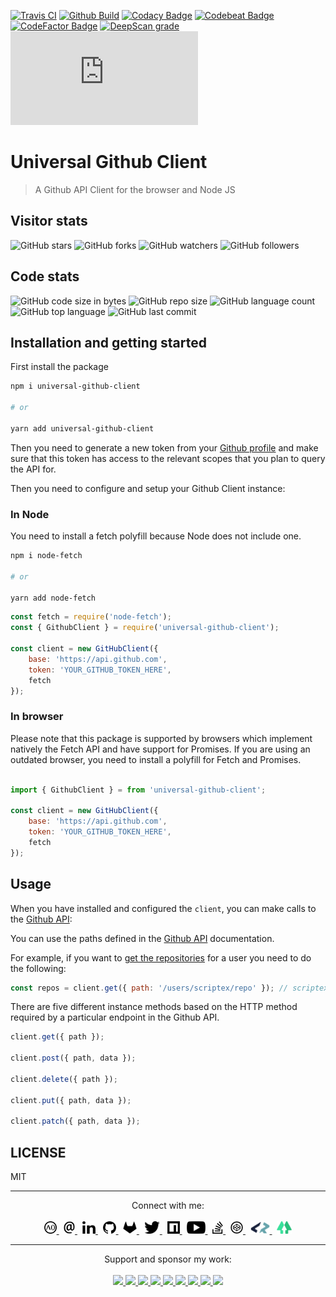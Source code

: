 [![Travis CI](https://travis-ci.com/scriptex/universal-github-client.svg?branch=master)](https://travis-ci.com/scriptex/universal-github-client)
[![Github Build](https://github.com/scriptex/universal-github-client/workflows/Build/badge.svg)](https://github.com/scriptex/universal-github-client/actions?query=workflow%3ABuild)
[![Codacy Badge](https://app.codacy.com/project/badge/Grade/34d3d75710534dc6a38c3584a1dcd068)](https://www.codacy.com/gh/scriptex/universal-github-client/dashboard?utm_source=github.com&utm_medium=referral&utm_content=scriptex/universal-github-client&utm_campaign=Badge_Grade)
[![Codebeat Badge](https://codebeat.co/badges/d765a4c8-2c0e-44f2-89c3-fa364fdc14e6)](https://codebeat.co/projects/github-com-scriptex-universal-github-client-master)
[![CodeFactor Badge](https://www.codefactor.io/repository/github/scriptex/universal-github-client/badge)](https://www.codefactor.io/repository/github/scriptex/universal-github-client)
[![DeepScan grade](https://deepscan.io/api/teams/3574/projects/5257/branches/40799/badge/grade.svg)](https://deepscan.io/dashboard#view=project&tid=3574&pid=5257&bid=40799)
[![Analytics](https://ga-beacon-361907.ew.r.appspot.com/UA-83446952-1/github.com/scriptex/universal-github-client/README.md?pixel)](https://github.com/scriptex/universal-github-client/)

# Universal Github Client

> A Github API Client for the browser and Node JS

## Visitor stats

![GitHub stars](https://img.shields.io/github/stars/scriptex/universal-github-client?style=social)
![GitHub forks](https://img.shields.io/github/forks/scriptex/universal-github-client?style=social)
![GitHub watchers](https://img.shields.io/github/watchers/scriptex/universal-github-client?style=social)
![GitHub followers](https://img.shields.io/github/followers/scriptex?style=social)

## Code stats

![GitHub code size in bytes](https://img.shields.io/github/languages/code-size/scriptex/universal-github-client)
![GitHub repo size](https://img.shields.io/github/repo-size/scriptex/universal-github-client?style=plastic)
![GitHub language count](https://img.shields.io/github/languages/count/scriptex/universal-github-client?style=plastic)
![GitHub top language](https://img.shields.io/github/languages/top/scriptex/universal-github-client?style=plastic)
![GitHub last commit](https://img.shields.io/github/last-commit/scriptex/universal-github-client?style=plastic)

## Installation and getting started

First install the package

```sh
npm i universal-github-client

# or

yarn add universal-github-client
```

Then you need to generate a new token from your [Github profile](https://github.com/settings/tokens) and make sure that this token has access to the relevant scopes that you plan to query the API for.

Then you need to configure and setup your Github Client instance:

### In Node

You need to install a fetch polyfill because Node does not include one.

```sh
npm i node-fetch

# or

yarn add node-fetch
```

```javascript
const fetch = require('node-fetch');
const { GithubClient } = require('universal-github-client');

const client = new GitHubClient({
	base: 'https://api.github.com',
	token: 'YOUR_GITHUB_TOKEN_HERE',
	fetch
});
```

### In browser

Please note that this package is supported by browsers which implement natively the Fetch API and have support for Promises.
If you are using an outdated browser, you need to install a polyfill for Fetch and Promises.

```javascript

import { GithubClient } = from 'universal-github-client';

const client = new GitHubClient({
	base: 'https://api.github.com',
	token: 'YOUR_GITHUB_TOKEN_HERE',
	fetch
});
```

## Usage

When you have installed and configured the `client`, you can make calls to the [Github API](https://developer.github.com/v3/):

You can use the paths defined in the [Github API](https://developer.github.com/v3/) documentation.

For example, if you want to [get the repositories](https://developer.github.com/v3/repos/#list-repositories-for-a-user) for a user you need to do the following:

```javascript
const repos = client.get({ path: '/users/scriptex/repo' }); // scriptex is the Github user name
```

There are five different instance methods based on the HTTP method required by a particular endpoint in the Github API.

```javascript
client.get({ path });

client.post({ path, data });

client.delete({ path });

client.put({ path, data });

client.patch({ path, data });
```

## LICENSE

MIT

---

<div align="center">
    Connect with me:
</div>

<br />

<div align="center">
    <a href="https://atanas.info">
        <img src="https://raw.githubusercontent.com/scriptex/socials/master/styled-assets/logo.svg" height="20" alt="">
    </a>
    &nbsp;
    <a href="mailto:hi@atanas.info">
        <img src="https://raw.githubusercontent.com/scriptex/socials/master/styled-assets/email.svg" height="20" alt="">
    </a>
    &nbsp;
    <a href="https://www.linkedin.com/in/scriptex/">
        <img src="https://raw.githubusercontent.com/scriptex/socials/master/styled-assets/linkedin.svg" height="20" alt="">
    </a>
    &nbsp;
    <a href="https://github.com/scriptex">
        <img src="https://raw.githubusercontent.com/scriptex/socials/master/styled-assets/github.svg" height="20" alt="">
    </a>
    &nbsp;
    <a href="https://gitlab.com/scriptex">
        <img src="https://raw.githubusercontent.com/scriptex/socials/master/styled-assets/gitlab.svg" height="20" alt="">
    </a>
    &nbsp;
    <a href="https://twitter.com/scriptexbg">
        <img src="https://raw.githubusercontent.com/scriptex/socials/master/styled-assets/twitter.svg" height="20" alt="">
    </a>
    &nbsp;
    <a href="https://www.npmjs.com/~scriptex">
        <img src="https://raw.githubusercontent.com/scriptex/socials/master/styled-assets/npm.svg" height="20" alt="">
    </a>
    &nbsp;
    <a href="https://www.youtube.com/user/scriptex">
        <img src="https://raw.githubusercontent.com/scriptex/socials/master/styled-assets/youtube.svg" height="20" alt="">
    </a>
    &nbsp;
    <a href="https://stackoverflow.com/users/4140082/atanas-atanasov">
        <img src="https://raw.githubusercontent.com/scriptex/socials/master/styled-assets/stackoverflow.svg" height="20" alt="">
    </a>
    &nbsp;
    <a href="https://codepen.io/scriptex/">
        <img src="https://raw.githubusercontent.com/scriptex/socials/master/styled-assets/codepen.svg" width="20" alt="">
    </a>
    &nbsp;
    <a href="https://profile.codersrank.io/user/scriptex">
        <img src="https://raw.githubusercontent.com/scriptex/socials/master/styled-assets/codersrank.svg" height="20" alt="">
    </a>
    &nbsp;
    <a href="https://linktr.ee/scriptex">
        <img src="https://raw.githubusercontent.com/scriptex/socials/master/styled-assets/linktree.svg" height="20" alt="">
    </a>
</div>

---

<div align="center">
Support and sponsor my work:
<br />
<br />
<a href="https://twitter.com/intent/tweet?text=Checkout%20this%20awesome%20developer%20profile%3A&url=https%3A%2F%2Fgithub.com%2Fscriptex&via=scriptexbg&hashtags=software%2Cgithub%2Ccode%2Cawesome" title="Tweet">
	<img src="https://img.shields.io/badge/Tweet-Share_my_profile-blue.svg?logo=twitter&color=38A1F3" />
</a>
<a href="https://paypal.me/scriptex" title="Donate on Paypal">
	<img src="https://img.shields.io/badge/Donate-Support_me_on_PayPal-blue.svg?logo=paypal&color=222d65" />
</a>
<a href="https://revolut.me/scriptex" title="Donate on Revolut">
	<img src="https://img.shields.io/endpoint?url=https://raw.githubusercontent.com/scriptex/scriptex/master/badges/revolut.json" />
</a>
<a href="https://patreon.com/atanas" title="Become a Patron">
	<img src="https://img.shields.io/badge/Become_Patron-Support_me_on_Patreon-blue.svg?logo=patreon&color=e64413" />
</a>
<a href="https://ko-fi.com/scriptex" title="Buy Me A Coffee">
	<img src="https://img.shields.io/badge/Donate-Buy%20me%20a%20coffee-yellow.svg?logo=ko-fi" />
</a>
<a href="https://liberapay.com/scriptex/donate" title="Donate on Liberapay">
	<img src="https://img.shields.io/liberapay/receives/scriptex?label=Donate%20on%20Liberapay&logo=liberapay" />
</a>
<a href="https://img.shields.io/endpoint?url=https://raw.githubusercontent.com/scriptex/scriptex/master/badges/bitcoin.json" title="Donate Bitcoin">
	<img src="https://img.shields.io/endpoint?url=https://raw.githubusercontent.com/scriptex/scriptex/master/badges/bitcoin.json" />
</a>
<a href="https://img.shields.io/endpoint?url=https://raw.githubusercontent.com/scriptex/scriptex/master/badges/etherium.json" title="Donate Etherium">
	<img src="https://img.shields.io/endpoint?url=https://raw.githubusercontent.com/scriptex/scriptex/master/badges/etherium.json" />
</a>
<a href="https://img.shields.io/endpoint?url=https://raw.githubusercontent.com/scriptex/scriptex/master/badges/shiba-inu.json" title="Donate Shiba Inu">
	<img src="https://img.shields.io/endpoint?url=https://raw.githubusercontent.com/scriptex/scriptex/master/badges/shiba-inu.json" />
</a>
</div>
